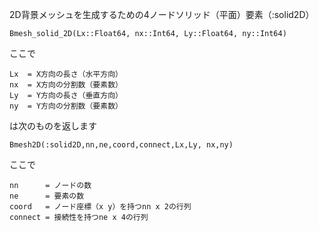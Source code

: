 2D背景メッシュを生成するための4ノードソリッド（平面）要素（:solid2D）

```
Bmesh_solid_2D(Lx::Float64, nx::Int64, Ly::Float64, ny::Int64)
```

ここで

```
Lx  = X方向の長さ（水平方向）
nx  = X方向の分割数（要素数）
Ly  = Y方向の長さ（垂直方向）
ny  = Y方向の分割数（要素数）
```

は次のものを返します

```
Bmesh2D(:solid2D,nn,ne,coord,connect,Lx,Ly, nx,ny)
```

ここで

```
nn      = ノードの数 
ne      = 要素の数
coord   = ノード座標（x y）を持つnn x 2の行列 
connect = 接続性を持つne x 4の行列
```
